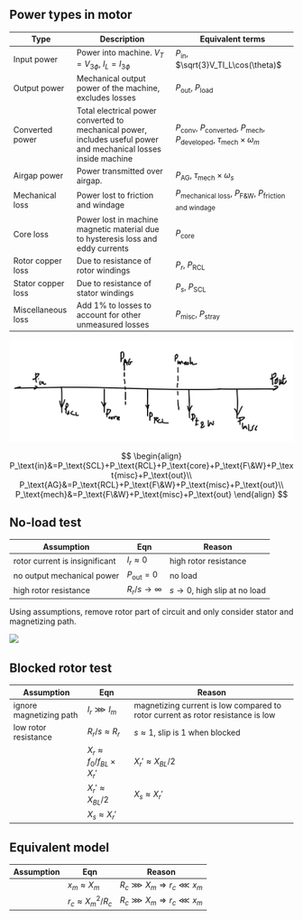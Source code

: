 ## Power types in motor

| Type               | Description                                                                                                      | Equivalent terms                                                                                               |
| ------------------ | ---------------------------------------------------------------------------------------------------------------- | -------------------------------------------------------------------------------------------------------------- |
| Input power        | Power into machine. $V_T=V_{3\phi}$, $I_L=I_{3\phi}$                                                             | $P_\text{in}$, $\sqrt{3}V_TI_L\cos(\theta)$                                                                    |
| Output power       | Mechanical output power of the machine, excludes losses                                                          | $P_\text{out}$, $P_\text{load}$                                                                                |
| Converted power    | Total electrical power converted to mechanical power, includes useful power and mechanical losses inside machine | $P_\text{conv}$, $P_\text{converted}$, $P_\text{mech}$, $P_\text{developed}$, $\tau_\text{mech}\times\omega_m$ |
| Airgap power       | Power transmitted over airgap.                                                                                   | $P_\text{AG}$, $\tau_\text{mech}\times\omega_s$                                                                |
| Mechanical loss    | Power lost to friction and windage                                                                               | $P_\text{mechanical loss}$, $P_\text{F\&W}$, $P_\text{friction and windage}$                                   |
| Core loss          | Power lost in machine magnetic material due to hysteresis loss and eddy currents                                 | $P_\text{core}$                                                                                                |
| Rotor copper loss  | Due to resistance of rotor windings                                                                              | $P_r$, $P_\text{RCL}$                                                                                          |
| Stator copper loss | Due to resistance of stator windings                                                                             | $P_s$, $P_\text{SCL}$                                                                                          |
| Miscellaneous loss | Add 1% to losses to account for other unmeasured losses                                                          | $P_\text{misc}$, $P_\text{stray}$                                                                              |

![](2022-10-25-11-33-40.png)

$$
\begin{align}
P_\text{in}&=P_\text{SCL}+P_\text{RCL}+P_\text{core}+P_\text{F\&W}+P_\text{misc}+P_\text{out}\\
P_\text{AG}&=P_\text{RCL}+P_\text{F\&W}+P_\text{misc}+P_\text{out}\\
P_\text{mech}&=P_\text{F\&W}+P_\text{misc}+P_\text{out}
\end{align}
$$

## No-load test

| Assumption                     | Eqn               | Reason                         |
| ------------------------------ | ----------------- | ------------------------------ |
| rotor current is insignificant | $I_r \approx 0$   | high rotor resistance          |
| no output mechanical power     | $P_\text{out}=0$  | no load                        |
| high rotor resistance          | $R_r/s\to \infty$ | $s\to 0$, high slip at no load |

Using assumptions, remove rotor part of circuit and only consider stator and magnetizing path.

![](2022-10-24-20-04-52.png)

## Blocked rotor test

| Assumption              | Eqn                                | Reason                                                                          |
| ----------------------- | ---------------------------------- | ------------------------------------------------------------------------------- |
| ignore magnetizing path | $I_r\ggg I_m$                      | magnetizing current is low compared to rotor current as rotor resistance is low |
| low rotor resistance    | $R_r/s\approx R_r$                 | $s\approx 1$, slip is $1$ when blocked                                          |
|                         | $X_r\approx f_0/f_{BL}\times X_r'$ | $X_r'\approx X_{BL}/2$                                                          |
|                         | $X_r'\approx X_{BL}/2$             | $X_s\approx X_r'$                                                               |
|                         | $X_s\approx X_r'$                  |

## Equivalent model

| Assumption | Eqn                      | Reason                               |
| ---------- | ------------------------ | ------------------------------------ |
|            | $x_m\approx X_m$         | $R_c\ggg X_m\Rightarrow r_c\lll x_m$ |
|            | $r_c\approx {X_m}^2/R_c$ | $R_c\ggg X_m\Rightarrow r_c\lll x_m$ |
